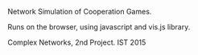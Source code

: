 Network Simulation of Cooperation Games.

Runs on the browser, using javascript and vis.js library.


Complex Networks, 2nd Project. IST 2015
